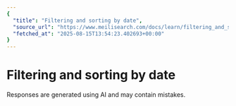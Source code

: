 ```yaml
---
{
  "title": "Filtering and sorting by date",
  "source_url": "https://www.meilisearch.com/docs/learn/filtering_and_sorting/working_with_dates",
  "fetched_at": "2025-08-15T13:54:23.402693+00:00"
}
---
```


# Filtering and sorting by date

Responses are generated using AI and may contain mistakes.
